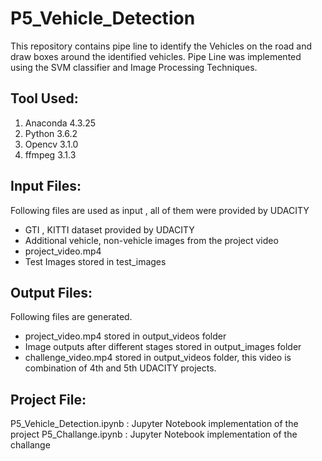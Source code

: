 # P5_Vehicle_Detection
This repository contains pipe line to identify the Vehicles on the road and draw boxes around the identified vehicles. Pipe Line was implemented using the SVM classifier and Image Processing Techniques.

## Tool Used:
  1. Anaconda 4.3.25
  2. Python 3.6.2
  3. Opencv 3.1.0
  4. ffmpeg 3.1.3
 
 
## Input Files: 
Following files are used as input , all of them were provided by UDACITY
- GTI , KITTI dataset provided by UDACITY 
- Additional vehicle, non-vehicle images from the project video
- project_video.mp4 
- Test Images stored in test_images

## Output Files: 
Following files are generated.
- project_video.mp4 stored in output_videos folder
- Image outputs after different stages stored in output_images folder 
- challenge_video.mp4 stored in output_videos folder, this video is combination of 4th and 5th UDACITY projects.

## Project File:
P5_Vehicle_Detection.ipynb : Jupyter Notebook implementation of the project
P5_Challange.ipynb : Jupyter Notebook implementation of the challange
